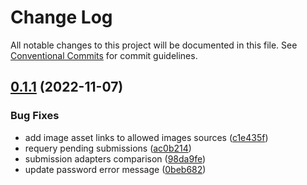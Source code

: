 # Change Log

All notable changes to this project will be documented in this file.
See [Conventional Commits](https://conventionalcommits.org) for commit guidelines.

## [0.1.1](https://github.com/CS3219-AY2223S1/cs3219-project-ay2223s1-g5/compare/v0.1.0...v0.1.1) (2022-11-07)


### Bug Fixes

* add image asset links to allowed images sources ([c1e435f](https://github.com/CS3219-AY2223S1/cs3219-project-ay2223s1-g5/commit/c1e435f88c8ffa716efa6653758d3ea6d04acec1))
* requery pending submissions ([ac0b214](https://github.com/CS3219-AY2223S1/cs3219-project-ay2223s1-g5/commit/ac0b2149f01181682edb1788d2b0daecc1258f2f))
* submission adapters comparison ([98da9fe](https://github.com/CS3219-AY2223S1/cs3219-project-ay2223s1-g5/commit/98da9fe068334c85d9ceea66ce70898ef2e1340f))
* update password error message ([0beb682](https://github.com/CS3219-AY2223S1/cs3219-project-ay2223s1-g5/commit/0beb68288d2f47e27a39996ace6ec89f8c90f66b))
